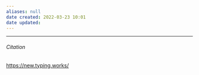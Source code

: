 ```yaml
---
aliases: null
date created: 2022-03-23 10:01
date updated:
---
```


---

###### Citation

<https://new.typing.works/>